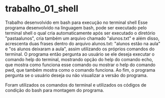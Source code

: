# trabalho_01_shell
Trabalho desenvolvido em bash para execução no terminal shell
Esse programa desenvolvido na linguagem bash, pode ser executado pelo terminal shell o qual cria automaticamente após ser executado o diretório "pastaalunos", cria também um arquivo chamado "alunos.txt" e além disso, acrescenta duas frases dentro do arquivo alunos.txt: "alunos estão na aula" e "os alunos deixaram a aula", assim utilizando os próprios comandos do terminal.
O programa então pergunta ao usuário se ele deseja executar o comando help do terminal, mostrando opção do help do comando echo, que mostra como funciona esse comando ou mostrar o help do comando pwd, que também mostra como o comando funciona.
Ao fim, o programa pergunta se o usuário deseja ou não visualizar a versão do programa.

Foram utilizados os comandos do terminal e utilizados os códigos de condição do bash para montagem do programa.

